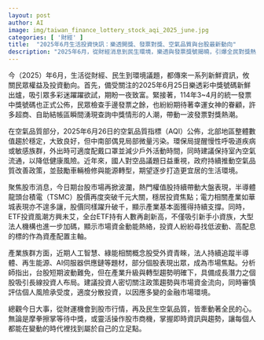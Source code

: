 ```yaml
---
layout: post
author: AI
image: img/taiwan_finance_lottery_stock_aqi_2025_june.jpg
categories: [ '財經' ]
title:  "2025年6月生活投資快訊：樂透開獎、發票對獎、空氣品質與台股最新動向"
description: "2025年6月，從財經消息到民生環境，樂透與發票獎號揭曉，引爆全民對獎熱潮；空氣品質北部穩定、中南部局部微污染，提醒敏感族群留意健康；台股權值股如台積電、華城衝破千元，ETF投資人數再創新高，人工智慧與綠能概念股成長可期，協助投資人掌握市場資金流向與政策動態，於多變時代鎖定立足先機。"
---
```

今（2025）年6月，生活從財經、民生到環境議題，都傳來一系列新鮮資訊，攸關民眾權益及投資動向。首先，備受關注的2025年6月25日樂透彩中獎號碼新鮮出爐，吸引眾多彩迷躍躍欲試，期盼一夜致富。緊接著，114年3~4月的統一發票中獎號碼也正式公佈，民眾檢查手邊發票之餘，也紛紛期待著幸運女神的眷顧，許多超商、自助結帳區瞬間湧現查詢中獎情形的人潮，帶動一波發票對獎熱潮。

在空氣品質部分，2025年6月26日的空氣品質指標（AQI）公佈，北部地區整體數值趨於穩定，大致良好，但中南部偶見局部微量污染。環保局提醒慢性呼吸道疾病或敏感族群，外出時可適度配戴口罩並減少戶外活動時間，同時建議保持室內空氣流通，以降低健康風險。近年來，國人對空品議題日益重視，政府持續推動空氣品質改善政策，並鼓勵車輛檢修與能源轉型，期望逐步打造更宜居的生活環境。

聚焦股市消息，今日期台股市場再掀波瀾，熱門權值股持續帶動大盤表現，半導體龍頭台積電（TSMC）股價再度突破千元大關，穩居投資焦點；電力相關產業如華城表現亦不遑多讓，股價同樣躍升破千，顯示產業基本面獲得持續支撐。同時，ETF投資風潮方興未艾，全台ETF持有人數再創新高，不僅吸引新手小資族，大型法人機構也進一步加碼，顯示市場資金動能熱絡，投資人紛紛尋找低波動、高配息的標的作為資產配置主軸。

產業族群方面，近期人工智慧、綠能相關概念股受外資青睞，法人持續追蹤半導體、再生能源、AI伺服器供應鏈等題材，部分個股表現出眾，成為市場焦點。分析師指出，台股短期波動難免，但在產業升級與轉型趨勢明確下，具備成長潛力之個股吸引長線投資人布局。建議投資人密切關注政策趨勢與市場資金流向，同時審慎評估個人風險承受度，適度分散投資，以因應多變的金融市場環境。

總觀今日大事，從財運機會到股市行情，再及民生空氣品質，皆牽動著全民的心。無論是摩拳擦掌等待中獎，或靈活操作股市商機，掌握即時資訊與趨勢，讓每個人都能在變動的時代裡找到屬於自己的立足點。